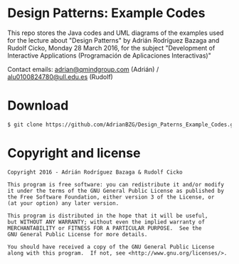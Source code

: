 # Design Patterns: Example Codes

This repo stores the Java codes and UML diagrams of the examples used for the lecture about "Design Patterns" by Adrián Rodríguez Bazaga and Rudolf Cicko, Monday 28 March 2016, for the subject "Development of Interactive Applications (Programación de Aplicaciones Interactivas)"

Contact emails: adrian@qmindgroup.com (Adrián) / alu0100824780@ull.edu.es (Rudolf)

# Download

```sh
$ git clone https://github.com/AdrianBZG/Design_Paterns_Example_Codes.git
```

# Copyright and license

    Copyright 2016 - Adrián Rodríguez Bazaga & Rudolf Cicko

    This program is free software: you can redistribute it and/or modify
    it under the terms of the GNU General Public License as published by
    the Free Software Foundation, either version 3 of the License, or
    (at your option) any later version.
	
    This program is distributed in the hope that it will be useful,
    but WITHOUT ANY WARRANTY; without even the implied warranty of
    MERCHANTABILITY or FITNESS FOR A PARTICULAR PURPOSE.  See the
    GNU General Public License for more details.

    You should have received a copy of the GNU General Public License
    along with this program.  If not, see <http://www.gnu.org/licenses/>.


